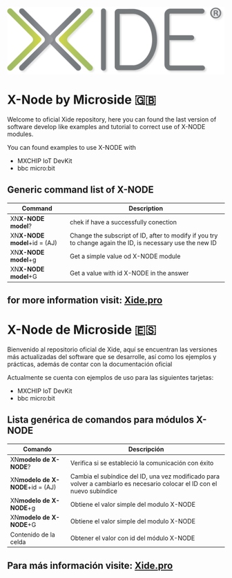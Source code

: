 
![Screenshot](xide.png)


# X-Node by Microside  🇬🇧 

Welcome to oficial Xide repository, here you can found the last version of software develop like examples and tutorial to correct use of X-NODE modules.

You can found examples to use X-NODE with 

- MXCHIP IoT DevKit 
- bbc micro:bit 

## Generic command list of X-NODE


| Command |  Description |
| ------------- | ------------- |
| XN**X-NODE model**?  | chek if have a successfully conection  |
| XN**X-NODE model**+id = (AJ)  | Change the subscript of ID, after to modify if you try to change again the ID, is necessary use the new ID |
| XN**X-NODE model**+g  | Get a simple value od X-NODE module  |
| XN**X-NODE model**+G  | Get a value with id X-NODE in the answer   |







## for more information visit:  [Xide.pro](https://xide.pro/)

# X-Node de Microside  🇪🇸

 
Bienvenido al repositorio oficial de Xide, aquí se  encuentran las versiones más actualizadas del software que se desarrolle, así como los ejemplos y prácticas, además de contar con la documentación oficial
 
Actualmente se cuenta con ejemplos de uso para las siguientes tarjetas:
 
- MXCHIP IoT DevKit
- bbc micro:bit

## Lista genérica de comandos para módulos X-NODE


| Comando | Descripción |
| ------------- | ------------- |
| XN**modelo de X-NODE**?  | Verifica si se estableció la comunicación con éxito  |
| XN**modelo de X-NODE**+id = (AJ)  | Cambia el subíndice del ID, una vez modificado para volver a cambiarlo es necesario colocar el ID con el nuevo subíndice  |
| XN**modelo de X-NODE**+g  | Obtiene el valor simple del modulo X-NODE  |
| XN**modelo de X-NODE**+G  | Obtiene el valor simple del modulo X-NODE  |
| Contenido de la celda  | Obtener el valor con id del módulo X-NODE  |





## Para más información visite:  [Xide.pro](https://xide.pro/)
